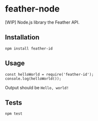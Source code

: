 # feather-node

[WIP] Node.js library the Feather API.

## Installation

`npm install feather-id`

## Usage

```
const helloWorld = require('feather-id');
console.log(helloWorld());
```

Output should be `Hello, world!`

## Tests

`npm test`
